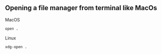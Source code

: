 ## Opening a file manager from terminal like MacOs

MacOS 
```sh
open .
```

Linux 
```
xdg-open .
```


